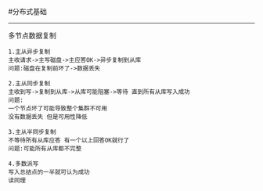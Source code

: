 #分布式基础

-----------------------------------------------------------

多节点数据复制

    1.主从异步复制
    主收请求->主写磁盘->主应答OK->异步复制到从库
    问题:磁盘在复制前坏了->数据丢失 
    
    2.主从同步复制
    主收到写->复制到从库->从库可能阻塞->等待 直到所有从库写入成功
    问题:
    一个节点坏了可能导致整个集群不可用
    没有数据丢失 但是可用性降低

    3.主从半同步复制
    不等待所有从库应答 有一个以上回答OK就行了
    问题:可能所有从库都不完整

    4.多数派写
    写入总结点的一半就可认为成功
    读同理
